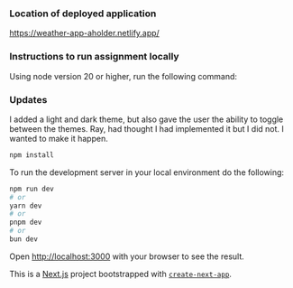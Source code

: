 ### Location of deployed application

https://weather-app-aholder.netlify.app/

### Instructions to run assignment locally
Using node version 20 or higher, run the following command:

### Updates
I added a light and dark theme, but also gave the user the ability to toggle between the themes. Ray, had thought I had implemented it but I did not. I wanted to make it happen.

```bash
npm install
```

To run the development server in your local environment do the following:

```bash
npm run dev
# or
yarn dev
# or
pnpm dev
# or
bun dev
```

Open [http://localhost:3000](http://localhost:3000) with your browser to see the result.


This is a [Next.js](https://nextjs.org/) project bootstrapped with [`create-next-app`](https://github.com/vercel/next.js/tree/canary/packages/create-next-app).




